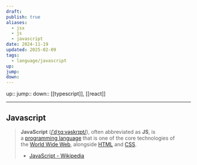 ```yaml
---
draft: 
publish: true
aliases:
  - jsx
  - js
  - javascript
date: 2024-11-19
updated: 2025-02-09
tags:
  - language/javascript
up: 
jump: 
down: 
---
```


up::
jump::
down:: [[typescript]], [[react]]

---

## Javascript

> **JavaScript** ([/ˈdʒɑːvəskrɪpt/](https://en.wikipedia.org/wiki/Help:IPA/English "Help:IPA/English")), often abbreviated as **JS**, is a [programming language](https://en.wikipedia.org/wiki/Programming_language "Programming language") that is one of the core technologies of the [World Wide Web](https://en.wikipedia.org/wiki/World_Wide_Web "World Wide Web"), alongside [HTML](https://en.wikipedia.org/wiki/HTML "HTML") and [CSS](https://en.wikipedia.org/wiki/CSS "CSS").
> - [JavaScript - Wikipedia](https://en.wikipedia.org/wiki/JavaScript)
